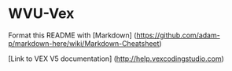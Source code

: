 # WVU-Vex

Format this README with [Markdown] (https://github.com/adam-p/markdown-here/wiki/Markdown-Cheatsheet)

[Link to VEX V5 documentation] (http://help.vexcodingstudio.com)
